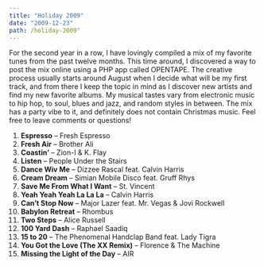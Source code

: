 ```yaml
---
title: "Holiday 2009"
date: "2009-12-23"
path: /holiday-2009"
---
```


For the second year in a row, I have lovingly compiled a mix of my favorite tunes from the past twelve months. This time around, I discovered a way to post the mix online using a PHP app called OPENTAPE. The creative process usually starts around August when I decide what will be my first track, and from there I keep the topic in mind as I discover new artists and find my new favorite albums. My musical tastes vary from electronic music to hip hop, to soul, blues and jazz, and random styles in between. The mix has a party vibe to it, and definitely does not contain Christmas music. Feel free to leave comments or questions!

1. **Espresso** – Fresh Espresso
2. **Fresh Air** – Brother Ali
3. **Coastin’** – Zion-I & K. Flay
4. **Listen** – People Under the Stairs
5. **Dance Wiv Me** – Dizzee Rascal feat. Calvin Harris
6. **Cream Dream** – Simian Mobile Disco feat. Gruff Rhys
7. **Save Me From What I Want** – St. Vincent
8. **Yeah Yeah Yeah La La La** – Calvin Harris
9. **Can’t Stop Now** – Major Lazer feat. Mr. Vegas & Jovi Rockwell
10. **Babylon Retreat** – Rhombus
11. **Two Steps** – Alice Russell
12. **100 Yard Dash** – Raphael Saadiq
13. **15 to 20** – The Phenomenal Handclap Band feat. Lady Tigra
14. **You Got the Love (The XX Remix)** – Florence & The Machine
15. **Missing the Light of the Day** – AIR
